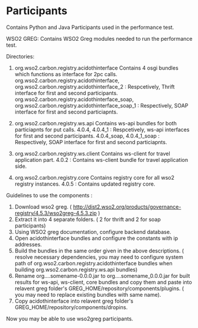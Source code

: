 Participants
============
Contains Python and Java Participants used in the performance test.

WSO2 GREG:
Contains WSO2 Greg modules needed to run the performance test. 

Directories:
1. org.wso2.carbon.registry.acidothinterface
Contains 4 osgi bundles which functions as interface for 2pc calls. 
org.wso2.carbon.registry.acidothinterface, org.wso2.carbon.registry.acidothinterface_2 : Respcetively, Thrift interface for first and second participants. 
org.wso2.carbon.registry.acidothinterface_soap, org.wso2.carbon.registry.acidothinterface_soap_1 : Respectively, SOAP interface for first and second particiapnts.

2. org.wso2.carbon.registry.ws.api
Contains ws-api bundles for both particiapnts for put calls. 
4.0.4, 4.0.4_1 : Respcetively, ws-api interfaces for first and second participants. 
4.0.4_soap, 4.0.4_1_soap : Respectively, SOAP interface for first and second particiapnts.

3. org.wso2.carbon.registry.ws.client
Contains ws-client for travel application part.
4.0.2 : Contains ws-client bundle for travel application side.

4. org.wso2.carbon.registry.core
Contains registry core for all wso2 registry instances. 
4.0.5 : Contains updated registry core. 

Guidelines to use the components :
1. Download wso2 greg. (  http://dist2.wso2.org/products/governance-registry/4.5.3/wso2greg-4.5.3.zip )
2. Extract it into 4 separate folders. ( 2 for thrift and 2 for soap participants)
3. Using WSO2 greg documentation, configure backend database. 
4. Open acidothinterface bundles and configure the constants with ip addresses.
5. Build the bundles in the same order given in the above descriptions. ( resolve necessary dependencies, you may need to configure system path of org.wso2.carbon.registry.acidothinterface bundles when building org.wso2.carbon.registry.ws.api bundles)
6. Rename org....somename-0.0.0.jar to org....somename_0.0.0.jar for built results for ws-api, ws-client, core bundles and copy them and paste into relavent greg folder's GREG_HOME/repository/components/plugins. ( you may need to replace existing bundles with same name). 
7. Copy acidothinterface into relavent greg folder's GREG_HOME/repository/components/dropins.



Now you may be able to use wso2greg participants.
